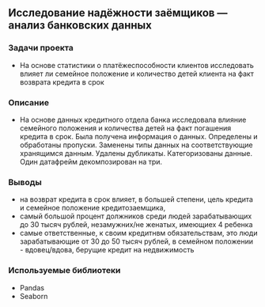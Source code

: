## Исследование надёжности заёмщиков — анализ банковских данных
### Задачи проекта 
- На основе статистики о платёжеспособности клиентов исследовать влияет ли семейное положение и количество детей клиента на факт возврата кредита в срок
### Описание 
- На основе данных кредитного отдела банка исследовала влияние семейного положения и количества детей на факт погашения кредита в срок. Была получена информация о данных. Определены и обработаны пропуски. Заменены типы данных на соответствующие хранящимся данным. Удалены дубликаты. Категоризованы данные. Один датафрейм декомпозирован на три.
### Выводы
- на возврат кредита в срок влияет, в большей степени, цель кредита и семейное положение кредитозаемщика,
- самый большой процент должников среди людей зарабатывающих до 30 тысяч рублей, незамужних/не женатых, имеющиех 4 ребенка
- самые ответственные, к своим кредитнвм обязательствам, это люди зарабатывающие от 30 до 50 тысяч рублей, в семейном положении - вдовец/вдова, берущие кредит на недвижимость
### Используемые библиотеки 
- Pandas
- Seaborn
